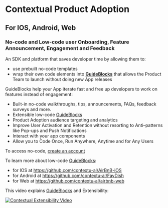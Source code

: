 # Contextual Product Adoption

## For IOS, Android, Web

### No-code and Low-code user Onboarding, Feature Announcement, Engagement and Feedback

An SDK and platform that saves developer time by allowing them to:
- use prebuilt no-code templates
- wrap their own code elements into **[GuideBlocks](https://guideblocks.org/)** that allows the Product Team to launch without doing new App releases

GuideBlocks help your App iterate fast and free up developers to work on features instead of engagement:

- Built-in no-code walkthroughs, tips, announcements, FAQs, feedback surveys and more.
- Extensible low-code [GuideBlocks](https://guideblocks.org/)
- Product Adoption audience targeting and analytics
- Improve User Activation and Retention without resorting to Anti–patterns like Pop-ups and Push Notifications
- Interact with your app components
- Allow you to Code Once, Run Anywhere, Anytime and for Any Users

To access no-code, [create an account](https://dashboard.contextu.al/register)

To learn more about low-code [GuideBlocks](https://guideblocks.org/):

- for IOS at https://github.com/contextu-al/AirBnB-iOS
- for Android at https://github.com/contextu-al/FavDish
- for Web at https://github.com/contextu-al/airbnb-web

This video explains [GuideBlocks](https://guideblocks.org/) and Extensibility:

<a href="https://player.vimeo.com/video/919417540?badge=0&amp" target="_blank">
  <img src="https://i.vimeocdn.com/video/1808896747-121db5c4e2…48235097337fbea7a34ed6452fe6bc4c0-d_295x166?r=pad" alt="Contextual Extensibility Video">
</a>



